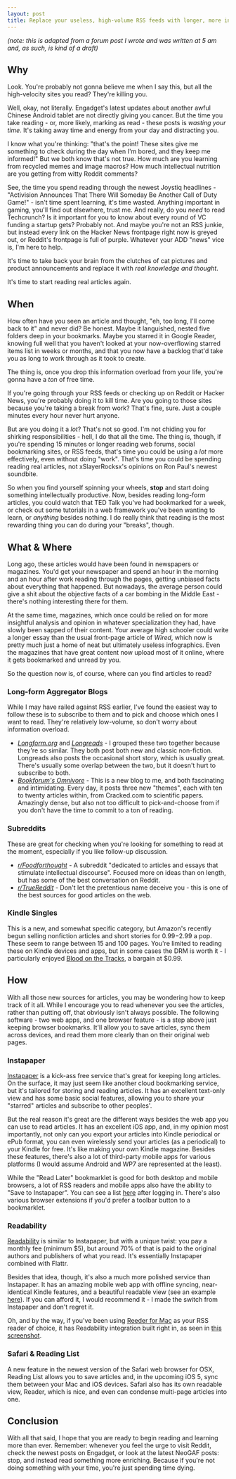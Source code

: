 ```yaml
---
layout: post
title: Replace your useless, high-volume RSS feeds with longer, more intelligent, and more developed articles
---
```


*(note: this is adapted from a forum post I wrote and was written at 5 am and, as such, is kind of a draft)*

## Why

Look. You're probably not gonna believe me when I say this, but all the high-velocity sites you read? They're killing you.

Well, okay, not literally. Engadget's latest updates about another awful Chinese Android tablet are not directly giving you cancer. But the time you take reading - or, more likely, marking as read - these posts is *wasting your time*. It's taking away time and energy from your day and distracting you.

I know what you're thinking: "that's the point! These sites give me something to check during the day when I'm bored, and they keep me informed!" But we both know that's not true. How much are you learning from recycled memes and image macros? How much intellectual nutrition are you getting from witty Reddit comments?

See, the time you spend reading through the newest Joystiq headlines - "Activision Announces That There Will Someday Be Another Call of Duty Game!" - isn't time spent learning, it's time wasted. Anything important in gaming, you'll find out elsewhere, trust me. And really, do you *need* to read Techcrunch? Is it important for you to know about every round of VC funding a startup gets? Probably not. And maybe you're not an RSS junkie, but instead every link on the Hacker News frontpage right now is greyed out, or Reddit's frontpage is full of purple. Whatever your ADD "news" vice is, I'm here to help.

It's time to take back your brain from the clutches of cat pictures and product announcements and replace it with *real knowledge and thought*.

It's time to start reading real articles again.

## When

How often have you seen an article and thought, "eh, too long, I'll come back to it" and never did? Be honest. Maybe it languished, nested five folders deep in your bookmarks. Maybe you starred it in Google Reader, knowing full well that you haven't looked at your now-overflowing starred items list in weeks or months, and that you now have a backlog that'd take you as long to work through as it took to create.

The thing is, once you drop this information overload from your life, you're gonna have a *ton* of free time.

If you're going through your RSS feeds or checking up on Reddit or Hacker News, you're probably doing it to kill time. Are you going to those sites because you're taking a break from work? That's fine, sure. Just a couple minutes every hour never hurt anyone.

But are you doing it a *lot*? That's not so good. I'm not chiding you for shirking responsibilities - hell, I do that all the time. The thing is, though, if you're spending 15 minutes or longer reading web forums, social bookmarking sites, or RSS feeds, that's time you could be using a *lot* more effectively, even without doing "work". That's time you could be spending reading real articles, not xSlayerRocksx's opinions on Ron Paul's newest soundbite.

So when you find yourself spinning your wheels, **stop** and start doing something intellectually productive. Now, besides reading long-form articles, you could watch that TED Talk you've had bookmarked for a week, or check out some tutorials in a web framework you've been wanting to learn, or *anything* besides nothing. I do really think that reading is the most rewarding thing you can do during your "breaks", though.

## What & Where

Long ago, these articles would have been found in newspapers or magazines. You'd get your newspaper and spend an hour in the morning and an hour after work reading through the pages, getting unbiased facts about everything that happened.  But nowadays, the average person could give a shit about the objective facts of a car bombing in the Middle East - there's nothing interesting there for them. 

At the same time, magazines, which once could be relied on for more insightful analysis and opinion in whatever specialization they had, have slowly been sapped of their content. Your average high schooler could write a longer essay than the usual front-page article of *Wired*, which now is pretty much just a home of neat but ultimately useless infographics. Even the magazines that have great content now upload most of it online, where it gets bookmarked and unread by you.

So the question now is, of course, where can you find articles to read?

### Long-form Aggregator Blogs

While I may have railed against RSS earlier, I've found the easiest way to follow these is to subscribe to them and to pick and choose which ones I want to read. They're relatively low-volume, so don't worry about information overload.

* *[Longform.org][longform]* and *[Longreads][longreads]*  - I grouped these two together because they're so similar. They both post both new and classic non-fiction. Longreads also posts the occasional short story, which is usually great. There's usually some overlap between the two, but it doesn't hurt to subscribe to both.
* *[Bookforum's Omnivore][omnivore]* - This is a new blog to me, and both fascinating and intimidating. Every day, it posts three new "themes", each with ten to twenty articles within, from Cracked.com to scientific papers. Amazingly dense, but also not too difficult to pick-and-choose from if you don't have the time to commit to a ton of reading.

### Subreddits

These are great for checking when you're looking for something to read at the moment, especially if you like follow-up discussion.

* *[r/Foodforthought](http://www.reddit.com/r/Foodforthought)* - A subreddit "dedicated to articles and essays that stimulate intellectual discourse". Focused more on ideas than on length, but has some of the best conversation on Reddit.
* *[r/TrueReddit](http://www.reddit.com/r/TrueReddit/)* - Don't let the pretentious name deceive you - this is one of the best sources for good articles on the web.

### Kindle Singles

This is a new, and somewhat specific category, but Amazon's recently begun selling nonfiction articles and short stories for $0.99-$2.99 a pop. These seem to range between 15 and 100 pages. You're limited to reading these on Kindle devices and apps, but in some cases the DRM is worth it - I particularly enjoyed [Blood on the Tracks](http://www.amazon.com/Blood-Tracks-Kindle-Single-ebook/dp/B0056B0P8U), a bargain at $0.99.

## How

With all those new sources for articles, you may be wondering how to keep track of it all. While I encourage you to read whenever you see the articles, rather than putting off, that obviously isn't always possible. The following software - two web apps, and one browser feature - is a step above just keeping browser bookmarks. It'll allow you to save articles, sync them across devices, and read them more clearly than on their original web pages.

### Instapaper

[Instapaper](http://instapaper.com) is a kick-ass free service that's great for keeping long articles. On the surface, it may just seem like another cloud bookmarking service, but it's tailored for storing and reading articles. It has an excellent text-only view and has some basic social features, allowing you to share your "starred" articles and subscribe to other peoples'.

But the real reason it's great are the different ways besides the web app you can use to read articles. It has an excellent iOS app, and, in my opinion most importantly, not only can you export your articles into Kindle periodical or ePub format, you can even wirelessly send your articles (as a periodical) to your Kindle for free. It's like making your own Kindle magazine. Besides these features, there's also a lot of third-party mobile apps for various platforms (I would assume Android and WP7 are represented at the least).

While the "Read Later" bookmarklet is good for both desktop and mobile browsers, a lot of RSS readers and mobile apps also have the ability to "Save to Instapaper". You can see a list [here](http://www.instapaper.com/extras) after logging in. There's also various browser extensions if you'd prefer a toolbar button to a bookmarklet.

### Readability

[Readability](http://www.readability.com/) is similar to Instapaper, but with a unique twist: you pay a monthly fee (minimum $5), but around 70% of that is paid to the original authors and publishers of what you read. It's essentially Instapaper combined with Flattr.

Besides that idea, though, it's also a much more polished service than Instapaper. It has an amazing mobile web app with offline syncing, near-identical Kindle features, and a beautiful readable view (see an example [here](http://daringfireball.net/2011/09/metro)). If you can afford it, I would recommend it - I made the switch from Instapaper and don't regret it.

Oh, and by the way, if you've been using [Reeder for Mac](http://reederapp.com/mac/) as your RSS reader of choice, it has Readability integration built right in, as seen in [this screenshot](http://f.cl.ly/items/1n1o3N2x2m3H0T27252Y/Screen%20Shot%202011-09-16%20at%205.35.01%20AM.png).

### Safari & Reading List

A new feature in the newest version of the Safari web browser for OSX, Reading List allows you to save articles and, in the upcoming iOS 5, sync them between your Mac and iOS devices. Safari also has its own readable view, Reader, which is nice, and even can condense multi-page articles into one.

## Conclusion

With all that said, I hope that you are ready to begin reading and learning more than ever. Remember: whenever you feel the urge to visit Reddit, check the newest posts on Engadget, or look at the latest NeoGAF posts: stop, and instead read something more enriching. Because if you're not doing something with your time, you're just spending time dying.

[longform]: http://longform.org/
[longreads]: http://longreads.com/
[omnivore]: http://www.bookforum.com/blog/